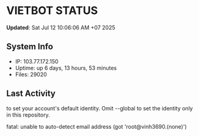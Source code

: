 # VIETBOT STATUS
**Updated**: Sat Jul 12 10:06:06 AM +07 2025

## System Info
- IP: 103.77.172.150
- Uptime: up 6 days, 13 hours, 53 minutes
- Files: 29020

## Last Activity

to set your account's default identity.
Omit --global to set the identity only in this repository.

fatal: unable to auto-detect email address (got 'root@vinh3690.(none)')
